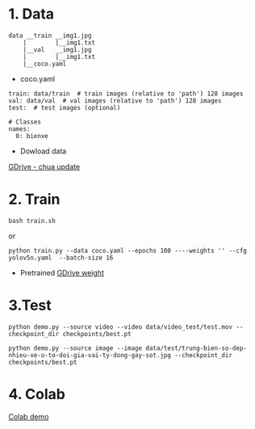 # 1. Data
```
data __train __img1.jpg
    |        |__img1.txt
    |__val   __img1.jpg
    |        |__img1.txt
    |__coco.yaml
```
* coco.yaml
```
train: data/train  # train images (relative to 'path') 128 images
val: data/val  # val images (relative to 'path') 128 images
test:  # test images (optional)

# Classes
names:
  0: bienxe
```
* Dowload data

[GDrive - chua update](https://drive.google.com/drive/folders/1-2sdlLjvX52bU_tQb-lOvHP3cWblVdsB?usp=share_link)
# 2. Train
```
bash train.sh
```
or
```
python train.py --data coco.yaml --epochs 100 ----weights '' --cfg yolov5n.yaml  --batch-size 16
```
* Pretrained
[GDrive weight](https://drive.google.com/drive/folders/1t6BLi8lSbd6Blz0COKeuETF9Ue5gLf1k?usp=share_link)
# 3.Test
```
python demo.py --source video --video data/video_test/test.mov --checkpoint_dir checkpoints/best.pt

python demo.py --source image --image data/test/trung-bien-so-dep-nhieu-xe-o-to-doi-gia-vai-ty-dong-gay-sot.jpg --checkpoint_dir checkpoints/best.pt
```
# 4. Colab
[Colab demo](https://colab.research.google.com/drive/1qmCveSSAw380517KvhWTLb_QV0Ec_zyP?usp=sharing)
